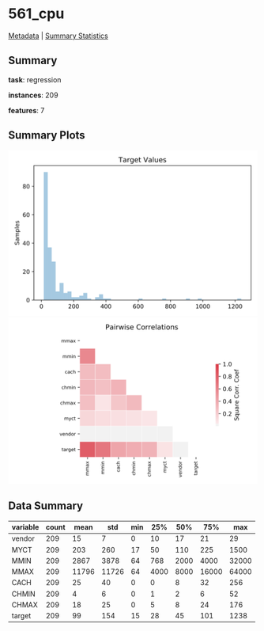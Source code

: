 # 561_cpu

[Metadata](metadata.yaml) | [Summary Statistics](summary_stats.csv)

## Summary

**task**: regression

**instances**: 209

**features**: 7

## Summary Plots

![Labels](label.svg)
![Corr](corr.svg)

## Data Summary

|	variable	|	count	|	mean	|	std	|	min	|	25%	|	50%	|	75%	|	max|
| --- | --- | --- | --- | --- | --- | --- | --- | --- |
|	vendor	|	209	|	15	|	7	|	0	|	10	|	17	|	21	|	29
|	MYCT	|	209	|	203	|	260	|	17	|	50	|	110	|	225	|	1500
|	MMIN	|	209	|	2867	|	3878	|	64	|	768	|	2000	|	4000	|	32000
|	MMAX	|	209	|	11796	|	11726	|	64	|	4000	|	8000	|	16000	|	64000
|	CACH	|	209	|	25	|	40	|	0	|	0	|	8	|	32	|	256
|	CHMIN	|	209	|	4	|	6	|	0	|	1	|	2	|	6	|	52
|	CHMAX	|	209	|	18	|	25	|	0	|	5	|	8	|	24	|	176
|	target	|	209	|	99	|	154	|	15	|	28	|	45	|	101	|	1238

